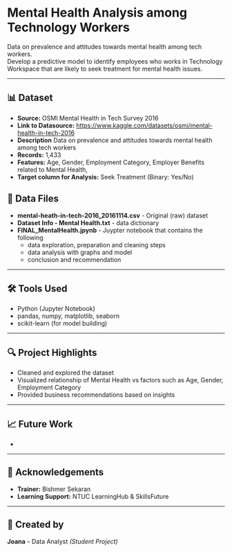# Mental Health Analysis among Technology Workers

Data on prevalence and attitudes towards mental health among tech workers.  
Develop a predictive model to identify employees who works in Technology Workspace that are likely to seek treatment for mental health issues.

---

## 📊 Dataset
- **Source:** OSMI Mental Health in Tech Survey 2016
- **Link to Datasource:** https://www.kaggle.com/datasets/osmi/mental-health-in-tech-2016  
- **Description** Data on prevalence and attitudes towards mental health among tech workers  
- **Records:** 1,433  
- **Features:** Age, Gender, Employment Category, Employer Benefits related to Mental Health, 
- **Target column for Analysis:** Seek Treatment (Binary: Yes/No)

## 📂 Data Files
- **mental-heath-in-tech-2016_20161114.csv** - Original (raw) dataset
- **Dataset Info - Mental Health.txt** - data dictionary
- **FINAL_MentalHealth.jpynb** - Juypter notebook that contains the following
  - data exploration, preparation and cleaning steps
  - data analysis with graphs and model
  - conclusion and recommendation

---

## 🛠️ Tools Used
- Python (Jupyter Notebook)  
- pandas, numpy, matplotlib, seaborn  
- scikit-learn (for model building)  

---

## 🔍 Project Highlights
- Cleaned and explored the dataset
- Visualized relationship of Mental Health vs factors such as Age, Gender, Employment Category  
- Provided business recommendations based on insights  

---

## 📈 Future Work
- 

---

## 🙏 Acknowledgements
- **Trainer:** Bishmer Sekaran
- **Learning Support:** NTUC LearningHub & SkillsFuture  

---

## 👤 Created by
**Joana** – Data Analyst *(Student Project)*



